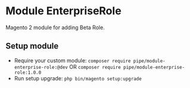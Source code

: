 # Module EnterpriseRole

Magento 2 module for adding Beta Role.

## Setup module

- Require your custom module: `composer require pipe/module-enterprise-role:@dev` OR `composer require pipe/module-enterprise-role:1.0.0`
- Run setup upgrade: `php bin/magento setup:upgrade`

